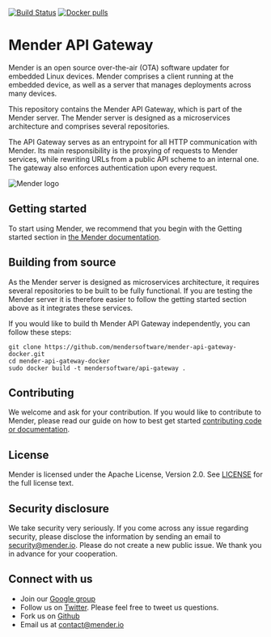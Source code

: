 [![Build Status](https://travis-ci.org/mendersoftware/mender-api-gateway-docker.svg?branch=master)](https://travis-ci.org/mendersoftware/mender-api-gateway-docker)
[![Docker pulls](https://img.shields.io/docker/pulls/mendersoftware/api-gateway.svg?maxAge=3600)](https://hub.docker.com/r/mendersoftware/api-gateway/)

Mender API Gateway
==============================================

Mender is an open source over-the-air (OTA) software updater for embedded Linux
devices. Mender comprises a client running at the embedded device, as well as
a server that manages deployments across many devices.

This repository contains the Mender API Gateway, which is part of the
Mender server. The Mender server is designed as a microservices architecture
and comprises several repositories.

The API Gateway serves as an entrypoint for all HTTP communication with Mender. Its main responsibility is the proxying of requests to Mender services, while rewriting URLs from a public API scheme to an internal one. The gateway also enforces authentication upon every request.

![Mender logo](https://mender.io/user/pages/04.resources/_logos/logoS.png)


## Getting started

To start using Mender, we recommend that you begin with the Getting started
section in [the Mender documentation](https://docs.mender.io/).


## Building from source

As the Mender server is designed as microservices architecture, it requires several
repositories to be built to be fully functional. If you are testing the Mender server it
is therefore easier to follow the getting started section above as it integrates these
services.

If you would like to build th Mender API Gateway independently, you can follow
these steps:

```
git clone https://github.com/mendersoftware/mender-api-gateway-docker.git
cd mender-api-gateway-docker
sudo docker build -t mendersoftware/api-gateway .
```

## Contributing

We welcome and ask for your contribution. If you would like to contribute to Mender, please read our guide on how to best get started [contributing code or
documentation](https://github.com/mendersoftware/mender/blob/master/CONTRIBUTING.md).

## License

Mender is licensed under the Apache License, Version 2.0. See
[LICENSE](https://github.com/mendersoftware/mender-api-gateway-docker/blob/master/LICENSE) for the
full license text.

## Security disclosure

We take security very seriously. If you come across any issue regarding
security, please disclose the information by sending an email to
[security@mender.io](security@mender.io). Please do not create a new public
issue. We thank you in advance for your cooperation.

## Connect with us

* Join our [Google
  group](https://groups.google.com/a/lists.mender.io/forum/#!forum/mender)
* Follow us on [Twitter](https://twitter.com/mender_io?target=_blank). Please
  feel free to tweet us questions.
* Fork us on [Github](https://github.com/mendersoftware)
* Email us at [contact@mender.io](mailto:contact@mender.io)
